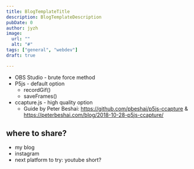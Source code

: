 ```yaml
---
title: BlogTemplateTitle
description: BlogTemplateDescription
pubDate: 0 
author: jyzh 
image:
  url: ""
  alt: "#"
tags: ["general", "webdev"]
draft: true

---
```

- OBS Studio - brute force method
- P5js - default option 
	- recordGif()
	- saveFrames()
- ccapture.js - high quality option
	- Guide by Peter Beshai: https://github.com/pbeshai/p5js-ccapture & https://peterbeshai.com/blog/2018-10-28-p5js-ccapture/

## where to share?
- my blog
- instagram
- next platform to try: youtube short?